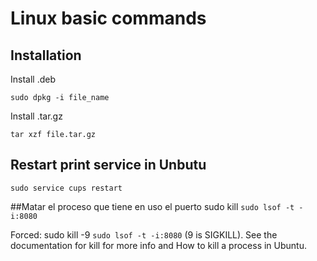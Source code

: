 # Linux basic commands

## Installation

Install .deb
```
sudo dpkg -i file_name
```

Install .tar.gz

```
tar xzf file.tar.gz
```

## Restart print service in Unbutu
```
sudo service cups restart
```

##Matar el proceso que tiene en uso el puerto
sudo kill `sudo lsof -t -i:8080`

Forced:
sudo kill -9 `sudo lsof -t -i:8080`
 (9 is SIGKILL). See the documentation for kill for more info and How to kill a process in Ubuntu.